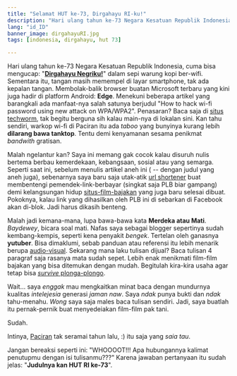 ```yaml
---
title: "Selamat HUT ke-73, Dirgahayu RI-ku!"
description: "Hari ulang tahun ke-73 Negara Kesatuan Republik Indonesia"
lang: "id_ID"
banner_image: dirgahayuRI.jpg
tags: [indonesia, dirgahayu, hut 73]

---
```

Hari ulang tahun ke-73 Negara Kesatuan Republik Indonesia, cuma bisa mengucap: "[**Dirgahayu Negriku!**](https://www.paciran.com/2018/08/17/Selamat-HUT-ke-73-Indonesia-Dirgahyu-RI-ku.html)" dalam sepi warung kopi ber-wifi. Sementara itu, tangan masih memempel di layar smartphone, tak ada kepalan tangan. Membolak-balik browser buatan Microsoft terbaru yang kini juga hadir di platform Android: **Edge**. Menekuni beberapa artikel yang barangkali ada manfaat-nya salah satunya berjudul "How to hack wi-fi password using new attack on WPA/WPA2". Penasaran? Baca saja di [situs techworm](https://www.techworm.net/2018/08/wifi-password-hacking-hack-wifi-password.html), tak begitu berguna sih kalau main-nya di lokalan sini. Kan tahu sendiri, warkop wi-fi di Paciran itu ada _taboo_ yang bunyinya kurang lebih **dilarang bawa tanktop**. Tentu demi kenyamanan sesama penikmat _bandwith_ gratisan.

<!-- more -->

Malah ngelantur kan? Saya ini memang gak cocok kalau disuruh nulis bertema berbau kemerdekaan, kebangsaan, sosial atau yang semarga. Seperti saat ini, sebelum menulis artikel aneh ini ( -- dengan judul yang aneh juga), sebenarnya saya baru saja utak-atik [url shortener](https://safelink.knoacc.org) buat membentengi pemendek-link-berbayar (singkat saja PLB biar gampang) demi kelangsungan hidup [situs-film-bajakan](https://streamer.knoacc.org) yang juga baru selesai dibuat. Pokoknya, kalau link yang dihasilkan oleh PLB ini di sebarkan di Facebook akan di-blok. Jadi harus dikasih benteng. 

Malah jadi kemana-mana, lupa bawa-bawa kata **Merdeka atau Mati**. _Baydewey_, bicara soal mati. Nafas saya sebagai blogger sepertinya sudah kembang-kempis, seperti kena penyakit _bengek_. Tertelan oleh ganasnya **yutuber**. Bisa dimaklumi, sebab panduan atau referensi itu lebih menarik berupa [audio-visual](https://www.paciran.com/2016/03/23/Graphic-Designer-On-The-Road.html). Sekarang mana laku tulisan dijual? Baca tulisan 4 paragraf saja rasanya mata sudah sepet. Lebih enak menikmati film-film bajakan yang bisa ditemukan dengan mudah. Begitulah kira-kira usaha agar tetap bisa [_survive_ plonga-plongo](https://www.paciran.com/2016/03/01/the-advantages-and-disadvantages-of-working-from-home.html).

Wait... saya _enggak_ mau mengkaitkan minat baca dengan mundurnya kualitas _intelejesia_ generasi _jaman naw_. Saya _ndak_ punya bukti dan _ndak_ tahu-menahu. _Wong_ saya saja males baca tulisan sendiri. Jadi, saya buatlah itu pernak-pernik buat menyedeiakan film-film pak tani.

Sudah.

Intinya, [Paciran](https://www.paciran.com) tak seramai tahun lalu, :) itu saja yang _saia tau_. 

Jangan bereaksi seperti ini: "WHOOOOT!!! Apa hubungannya kalimat penutupmu dengan isi tulisanmu???" Karena jawaban pertanyaan itu sudah jelas: "**Judulnya kan HUT RI ke-73**".
